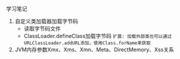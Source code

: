 学习笔记
1. 自定义类加载器加载字节码
    - 读取字节码文件
    - ClassLoader.defineClass加载字节码
    `扩展: 加载外部类也可以通过URLClassLoader.addURL添加，使用Class.forName来获取`
2. JVM内存参数Xmx、Xms、Xmn、Meta、DirectMemory、Xss关系